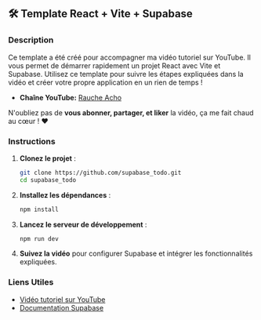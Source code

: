 ## 🛠️ Template React + Vite + Supabase

### Description

Ce template a été créé pour accompagner ma vidéo tutoriel sur YouTube. Il vous permet de démarrer rapidement un projet React avec Vite et Supabase. Utilisez ce template pour suivre les étapes expliquées dans la vidéo et créer votre propre application en un rien de temps !

- **Chaîne YouTube:** [Rauche Acho](https://www.youtube.com/@raucheacho)

N'oubliez pas de **vous abonner, partager, et liker** la vidéo, ça me fait chaud au cœur ! ❤️

### Instructions

1. **Clonez le projet** :

   ```bash
   git clone https://github.com/supabase_todo.git
   cd supabase_todo
   ```

2. **Installez les dépendances** :

   ```bash
   npm install
   ```

3. **Lancez le serveur de développement** :

   ```bash
   npm run dev
   ```

4. **Suivez la vidéo** pour configurer Supabase et intégrer les fonctionnalités expliquées.

### Liens Utiles

- [Vidéo tutoriel sur YouTube](https://www.youtube.com/@raucheacho)
- [Documentation Supabase](https://supabase.com/docs)
